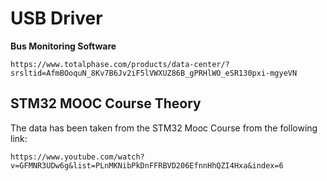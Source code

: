 # USB Driver

**Bus Monitoring Software**

`https://www.totalphase.com/products/data-center/?srsltid=AfmBOoquN_8Kv7B6Jv2iF5lVWXUZ86B_gPRHlWO_eSR130pxi-mgyeVN`

## STM32 MOOC Course Theory
The data has been taken from the STM32 Mooc Course from the following link:

`https://www.youtube.com/watch?v=GFMNR3UDw6g&list=PLnMKNibPkDnFFRBVD206EfnnHhQZI4Hxa&index=6`

